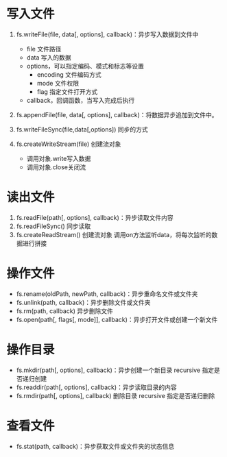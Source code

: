 # 写入文件
1. fs.writeFile(file, data[, options], callback)：异步写入数据到文件中
    - file 文件路径
    - data 写入的数据
    - options，可以指定编码、模式和标志等设置
        - encoding  文件编码方式
        - mode  文件权限
        - flag  指定文件打开方式
    - callback，回调函数，当写入完成后执行

2. fs.appendFile(file, data[, options], callback)：将数据异步追加到文件中。
3. fs.writeFileSync(file,data[,options])    同步的方式
4. fs.createWriteStream(file)   创建流对象
    - 调用对象.write写入数据
    - 调用对象.close关闭流

# 读出文件
1. fs.readFile(path[, options], callback)：异步读取文件内容
2. fs.readFileSync()    同步读取
3. fs.createReadStream()    创建流对象
    调用on方法监听data，将每次监听的数据进行拼接

# 操作文件
- fs.rename(oldPath, newPath, callback)：异步重命名文件或文件夹
- fs.unlink(path, callback)：异步删除文件或文件夹
- fs.rm(path, callback) 异步删除文件
- fs.open(path[, flags[, mode]], callback)：异步打开文件或创建一个新文件

# 操作目录
- fs.mkdir(path[, options], callback)：异步创建一个新目录
    recursive 指定是否递归创建
- fs.readdir(path[, options], callback)：异步读取目录的内容
- fs.rmdir(path[, options], callback)    删除目录
    recursive 指定是否递归删除

# 查看文件
- fs.stat(path, callback)：异步获取文件或文件夹的状态信息